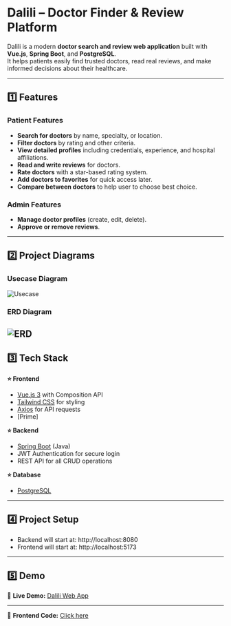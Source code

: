 
# Dalili – Doctor Finder & Review Platform

Dalili is a modern **doctor search and review web application** built with **Vue.js**, **Spring Boot**, and **PostgreSQL**.  
It helps patients easily find trusted doctors, read real reviews, and make informed decisions about their healthcare.

---

## 1️⃣ Features

###  Patient Features
- **Search for doctors** by name, specialty, or location.
- **Filter doctors** by rating and other criteria.
- **View detailed profiles** including credentials, experience, and hospital affiliations.
- **Read and write reviews** for doctors.
- **Rate doctors** with a star-based rating system.
- **Add doctors to favorites** for quick access later.
- **Compare between doctors** to help user to  choose best choice.

###  Admin Features
- **Manage doctor profiles** (create, edit, delete).
- **Approve or remove reviews**.

---

## 2️⃣ Project Diagrams

### Usecase Diagram

![Usecase](image.png)

### ERD Diagram

![ERD](image-1.png)
---

## 3️⃣ Tech Stack

**⭐ Frontend**
- [Vue.js 3](https://vuejs.org/) with Composition API
- [Tailwind CSS](https://tailwindcss.com/) for styling
- [Axios](https://axios-http.com/) for API requests
- [Prime]

**⭐ Backend**
- [Spring Boot](https://spring.io/projects/spring-boot) (Java)
- JWT Authentication for secure login
- REST API for all CRUD operations

**⭐ Database**
- [PostgreSQL](https://www.postgresql.org/)

---

## 4️⃣ Project Setup 
- Backend will start at: http://localhost:8080
- Frontend will start at: http://localhost:5173

---

## 5️⃣ Demo

🔗 **Live Demo:** [Dalili Web App](https://www.canva.com/design/DAGvYG3NaeE/4uwzG4rJsve5KMrftYkAqA/watch?utm_content=DAGvYG3NaeE&utm_campaign=designshare&utm_medium=link2&utm_source=uniquelinks&utlId=h77f3440ece) 

---

🔗 **Frontend Code:** [Click here](https://github.com/Norahmw21/Dalili-Frontend)
